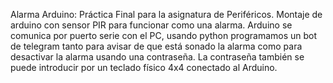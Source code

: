 Alarma Arduino:
Práctica Final para la asignatura de Periféricos.
Montaje de arduino con sensor PIR para funcionar como una alarma. Arduino se comunica por puerto serie con el PC, usando python programamos un bot de telegram tanto para avisar de que está sonado la alarma como para desactivar la alarma usando una contraseña. La contraseña también se puede introducir por un teclado físico 4x4 conectado al Arduino.
